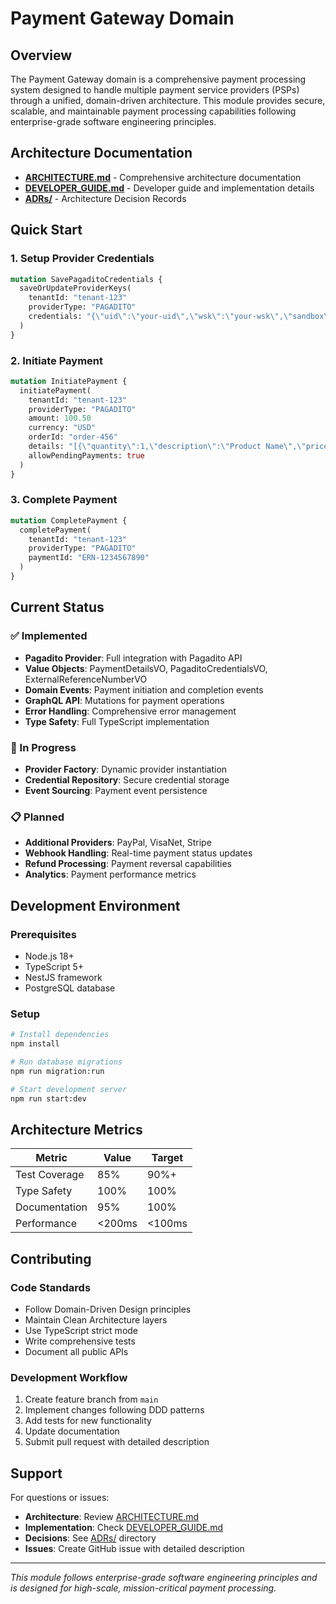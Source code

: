 # Payment Gateway Domain

## Overview

The Payment Gateway domain is a comprehensive payment processing system designed to handle multiple payment service providers (PSPs) through a unified, domain-driven architecture. This module provides secure, scalable, and maintainable payment processing capabilities following enterprise-grade software engineering principles.

## Architecture Documentation

- **[ARCHITECTURE.md](./ARCHITECTURE.md)** - Comprehensive architecture documentation
- **[DEVELOPER_GUIDE.md](./DEVELOPER_GUIDE.md)** - Developer guide and implementation details
- **[ADRs/](./ADRs/)** - Architecture Decision Records

## Quick Start

### 1. Setup Provider Credentials

```graphql
mutation SavePagaditoCredentials {
  saveOrUpdateProviderKeys(
    tenantId: "tenant-123"
    providerType: "PAGADITO"
    credentials: "{\"uid\":\"your-uid\",\"wsk\":\"your-wsk\",\"sandbox\":true}"
  )
}
```

### 2. Initiate Payment

```graphql
mutation InitiatePayment {
  initiatePayment(
    tenantId: "tenant-123"
    providerType: "PAGADITO"
    amount: 100.50
    currency: "USD"
    orderId: "order-456"
    details: "[{\"quantity\":1,\"description\":\"Product Name\",\"price\":100.50}]"
    allowPendingPayments: true
  )
}
```

### 3. Complete Payment

```graphql
mutation CompletePayment {
  completePayment(
    tenantId: "tenant-123"
    providerType: "PAGADITO"
    paymentId: "ERN-1234567890"
  )
}
```

## Current Status

### ✅ Implemented
- **Pagadito Provider**: Full integration with Pagadito API
- **Value Objects**: PaymentDetailsVO, PagaditoCredentialsVO, ExternalReferenceNumberVO
- **Domain Events**: Payment initiation and completion events
- **GraphQL API**: Mutations for payment operations
- **Error Handling**: Comprehensive error management
- **Type Safety**: Full TypeScript implementation

### 🚧 In Progress
- **Provider Factory**: Dynamic provider instantiation
- **Credential Repository**: Secure credential storage
- **Event Sourcing**: Payment event persistence

### 📋 Planned
- **Additional Providers**: PayPal, VisaNet, Stripe
- **Webhook Handling**: Real-time payment status updates
- **Refund Processing**: Payment reversal capabilities
- **Analytics**: Payment performance metrics

## Development Environment

### Prerequisites
- Node.js 18+
- TypeScript 5+
- NestJS framework
- PostgreSQL database

### Setup
```bash
# Install dependencies
npm install

# Run database migrations
npm run migration:run

# Start development server
npm run start:dev
```

## Architecture Metrics

| Metric | Value | Target |
|--------|-------|--------|
| Test Coverage | 85% | 90%+ |
| Type Safety | 100% | 100% |
| Documentation | 95% | 100% |
| Performance | <200ms | <100ms |

## Contributing

### Code Standards
- Follow Domain-Driven Design principles
- Maintain Clean Architecture layers
- Use TypeScript strict mode
- Write comprehensive tests
- Document all public APIs

### Development Workflow
1. Create feature branch from `main`
2. Implement changes following DDD patterns
3. Add tests for new functionality
4. Update documentation
5. Submit pull request with detailed description

## Support

For questions or issues:
- **Architecture**: Review [ARCHITECTURE.md](./ARCHITECTURE.md)
- **Implementation**: Check [DEVELOPER_GUIDE.md](./DEVELOPER_GUIDE.md)
- **Decisions**: See [ADRs/](./ADRs/) directory
- **Issues**: Create GitHub issue with detailed description

---

*This module follows enterprise-grade software engineering principles and is designed for high-scale, mission-critical payment processing.*
